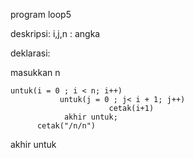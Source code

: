 program loop5

deskripsi:
i,j,n : angka

deklarasi:

masukkan n

    untuk(i = 0 ; i < n; i++)
               untuk(j = 0 ; j< i + 1; j++)
                          cetak(i+1)
                akhir untuk;
          cetak("/n/n")
akhir untuk